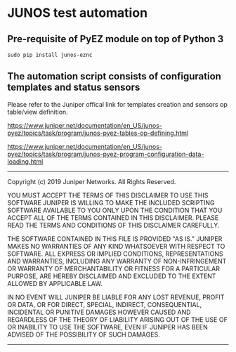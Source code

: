 # JUNOS test automation
## Pre-requisite of PyEZ module on top of Python 3
```
sudo pip install junos-eznc
```
## The automation script consists of configuration templates and status sensors
Please refer to the Juniper offical link for templates creation and sensors op table/view definition.

https://www.juniper.net/documentation/en_US/junos-pyez/topics/task/program/junos-pyez-tables-op-defining.html

https://www.juniper.net/documentation/en_US/junos-pyez/topics/task/program/junos-pyez-program-configuration-data-loading.html
********************************************************************************
Copyright (c) 2019 Juniper Networks. All Rights Reserved.

YOU MUST ACCEPT THE TERMS OF THIS DISCLAIMER TO USE THIS SOFTWARE
JUNIPER IS WILLING TO MAKE THE INCLUDED SCRIPTING SOFTWARE AVAILABLE TO YOU
ONLY UPON THE CONDITION THAT YOU ACCEPT ALL OF THE TERMS CONTAINED IN THIS
DISCLAIMER. PLEASE READ THE TERMS AND CONDITIONS OF THIS DISCLAIMER
CAREFULLY.

THE SOFTWARE CONTAINED IN THIS FILE IS PROVIDED "AS IS." JUNIPER MAKES NO
WARRANTIES OF ANY KIND WHATSOEVER WITH RESPECT TO SOFTWARE. ALL EXPRESS OR
IMPLIED CONDITIONS, REPRESENTATIONS AND WARRANTIES, INCLUDING ANY WARRANTY
OF NON-INFRINGEMENT OR WARRANTY OF MERCHANTABILITY OR FITNESS FOR A
PARTICULAR PURPOSE, ARE HEREBY DISCLAIMED AND EXCLUDED TO THE EXTENT
ALLOWED BY APPLICABLE LAW.

IN NO EVENT WILL JUNIPER BE LIABLE FOR ANY LOST REVENUE, PROFIT OR DATA, OR
FOR DIRECT, SPECIAL, INDIRECT, CONSEQUENTIAL, INCIDENTAL OR PUNITIVE
DAMAGES HOWEVER CAUSED AND REGARDLESS OF THE THEORY OF LIABILITY ARISING
OUT OF THE USE OF OR INABILITY TO USE THE SOFTWARE, EVEN IF JUNIPER HAS
BEEN ADVISED OF THE POSSIBILITY OF SUCH DAMAGES.
********************************************************************************
